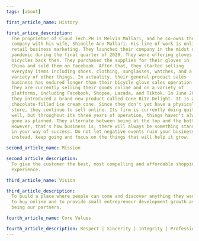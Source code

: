 ```yaml
---
tags: [about]

first_article_name: History

first_artice_description:
  The proprietor of Cloud Tech.PH is Melvin Mallari, and he co-owns the
  company with his wife, Shinelle Ann Mallari. His line of work is online
  retail business marketing. They launched their company in the midst of a
  pandemic during the final quarter of 2020. They were offering gloves for
  bicycles back then. They purchased the supplies for their gloves in
  China and sold them on Facebook. After that, they started selling
  everyday items including shoes, clothing, sunglasses, watches, and a
  variety of other things. In actuality, their general product sales
  business has endured longer than their bicycle glove sales operation.
  They are currently selling their goods online and on a variety of
  platforms, including Facebook, Shopee, Lazada, and Tiktok. In June 2023,
  they introduced a brand-new product called Cone Bite Delight. It is a
  chocolate-filled ice cream cone. Since they don't yet have a physical
  store, they continue to sell online. Its firm is currently doing quite
  well, but throughout its three years of operation, things haven't always
  gone as planned. They alternate between being at the top and the bottom.
  However, that's how business is; there will always be something standing
  in your way of success. Do not let negative events ruin your business;
  instead, keep going and focus on the things that will help it grow.

second_article_name: Mission

second_article_description:
  To give the customer the best, most compelling and affordable shopping
  experience.

third_article_name: Vision

third_article_description:
  To build a place where people can come and discover anything they want
  to buy online and to provide small entrepreneur development growth as
  being our partners.

fourth_article_name: Core Values

fourth_article_description: Respect | Sincerity | Integrity | Professionalism | Accountability
---
```

